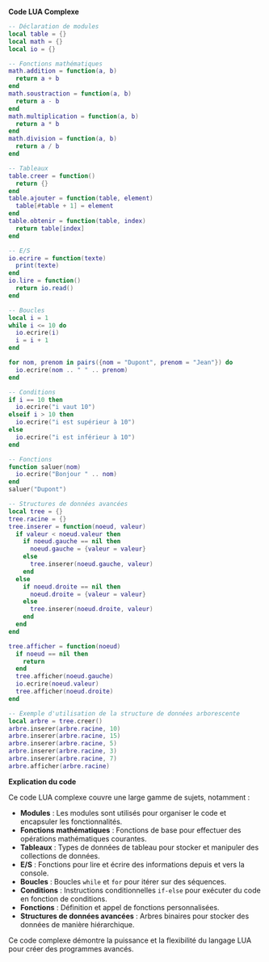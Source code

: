 **Code LUA Complexe**

```lua
-- Déclaration de modules
local table = {}
local math = {}
local io = {}

-- Fonctions mathématiques
math.addition = function(a, b)
  return a + b
end
math.soustraction = function(a, b)
  return a - b
end
math.multiplication = function(a, b)
  return a * b
end
math.division = function(a, b)
  return a / b
end

-- Tableaux
table.creer = function()
  return {}
end
table.ajouter = function(table, element)
  table[#table + 1] = element
end
table.obtenir = function(table, index)
  return table[index]
end

-- E/S
io.ecrire = function(texte)
  print(texte)
end
io.lire = function()
  return io.read()
end

-- Boucles
local i = 1
while i <= 10 do
  io.ecrire(i)
  i = i + 1
end

for nom, prenom in pairs({nom = "Dupont", prenom = "Jean"}) do
  io.ecrire(nom .. " " .. prenom)
end

-- Conditions
if i == 10 then
  io.ecrire("i vaut 10")
elseif i > 10 then
  io.ecrire("i est supérieur à 10")
else
  io.ecrire("i est inférieur à 10")
end

-- Fonctions
function saluer(nom)
  io.ecrire("Bonjour " .. nom)
end
saluer("Dupont")

-- Structures de données avancées
local tree = {}
tree.racine = {}
tree.inserer = function(noeud, valeur)
  if valeur < noeud.valeur then
    if noeud.gauche == nil then
      noeud.gauche = {valeur = valeur}
    else
      tree.inserer(noeud.gauche, valeur)
    end
  else
    if noeud.droite == nil then
      noeud.droite = {valeur = valeur}
    else
      tree.inserer(noeud.droite, valeur)
    end
  end
end

tree.afficher = function(noeud)
  if noeud == nil then
    return
  end
  tree.afficher(noeud.gauche)
  io.ecrire(noeud.valeur)
  tree.afficher(noeud.droite)
end

-- Exemple d'utilisation de la structure de données arborescente
local arbre = tree.creer()
arbre.inserer(arbre.racine, 10)
arbre.inserer(arbre.racine, 15)
arbre.inserer(arbre.racine, 5)
arbre.inserer(arbre.racine, 3)
arbre.inserer(arbre.racine, 7)
arbre.afficher(arbre.racine)
```

**Explication du code**

Ce code LUA complexe couvre une large gamme de sujets, notamment :

* **Modules** : Les modules sont utilisés pour organiser le code et encapsuler les fonctionnalités.
* **Fonctions mathématiques** : Fonctions de base pour effectuer des opérations mathématiques courantes.
* **Tableaux** : Types de données de tableau pour stocker et manipuler des collections de données.
* **E/S** : Fonctions pour lire et écrire des informations depuis et vers la console.
* **Boucles** : Boucles `while` et `for` pour itérer sur des séquences.
* **Conditions** : Instructions conditionnelles `if-else` pour exécuter du code en fonction de conditions.
* **Fonctions** : Définition et appel de fonctions personnalisées.
* **Structures de données avancées** : Arbres binaires pour stocker des données de manière hiérarchique.

Ce code complexe démontre la puissance et la flexibilité du langage LUA pour créer des programmes avancés.